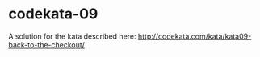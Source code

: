 # codekata-09
A solution for the kata described here: http://codekata.com/kata/kata09-back-to-the-checkout/
